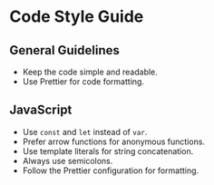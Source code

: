 # Code Style Guide
## General Guidelines
- Keep the code simple and readable.
- Use Prettier for code formatting.
## JavaScript
- Use `const` and `let` instead of `var`.
- Prefer arrow functions for anonymous functions.
- Use template literals for string concatenation.
- Always use semicolons.
- Follow the Prettier configuration for formatting.
